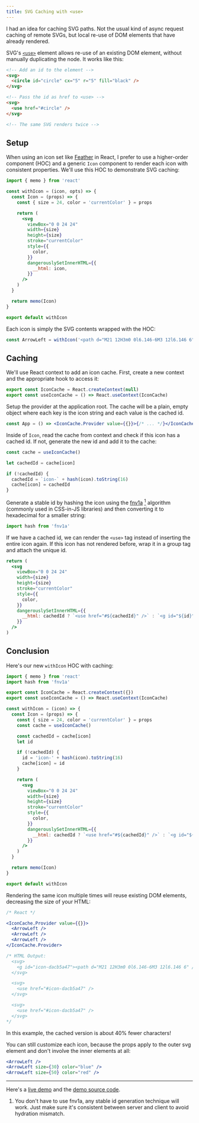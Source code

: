 ```yaml
---
title: SVG Caching with <use>
---
```


I had an idea for caching SVG paths. Not the usual kind of async request caching of remote SVGs, but local re-use of DOM elements that have already rendered.

SVG's [`<use>`](https://developer.mozilla.org/en-US/docs/Web/SVG/Element/use) element allows re-use of an existing DOM element, without manually duplicating the
node. It works like this:

```html
<!-- Add an id to the element -->
<svg>
  <circle id="circle" cx="5" r="5" fill="black" />
</svg>

<!-- Pass the id as href to <use> -->
<svg>
  <use href="#circle" />
</svg>

<!-- The same SVG renders twice -->
```

## Setup

When using an icon set like [Feather](https://feathericons.com/) in React, I prefer to use a higher-order component (HOC) and a generic `Icon` component to
render each icon with consistent properties. We'll use this HOC to demonstrate SVG caching:

```jsx
import { memo } from 'react'

const withIcon = (icon, opts) => {
  const Icon = (props) => {
    const { size = 24, color = 'currentColor' } = props

    return (
      <svg
        viewBox="0 0 24 24"
        width={size}
        height={size}
        stroke="currentColor"
        style={{
          color,
        }}
        dangerouslySetInnerHTML={{
          __html: icon,
        }}
      />
    )
  }

  return memo(Icon)
}

export default withIcon
```

Each icon is simply the SVG contents wrapped with the HOC:

```jsx
const ArrowLeft = withIcon('<path d="M21 12H3m0 0l6.146-6M3 12l6.146 6" />')
```

## Caching

We'll use React context to add an icon cache. First, create a new context and the appropriate hook to access it:

```jsx
export const IconCache = React.createContext(null)
export const useIconCache = () => React.useContext(IconCache)
```

Setup the provider at the application root. The cache will be a plain, empty object where each key is the icon string and each value is the cached id.

```jsx raw
const App = () => <IconCache.Provider value={{}}>{/* ... */}</IconCache.Provider>
```

Inside of `Icon`, read the cache from context and check if this icon has a cached id. If not, generate the new id and add it to the cache:

```jsx
const cache = useIconCache()

let cachedId = cache[icon]

if (!cachedId) {
  cachedId = `icon-` + hash(icon).toString(16)
  cache[icon] = cachedId
}
```

Generate a stable id by hashing the icon using the [fnv1a](https://en.wikipedia.org/wiki/Fowler%E2%80%93Noll%E2%80%93Vo_hash_function)
<a href="#footnote"><sup>1</sup></a> algorithm (commonly used in CSS-in-JS libraries) and then converting it to hexadecimal for a smaller string:

```jsx
import hash from 'fnv1a'
```

If we have a cached id, we can render the `<use>` tag instead of inserting the entire icon again. If this icon has not rendered before, wrap it in a group tag
and attach the unique id.

```jsx highlight=11-13
return (
  <svg
    viewBox="0 0 24 24"
    width={size}
    height={size}
    stroke="currentColor"
    style={{
      color,
    }}
    dangerouslySetInnerHTML={{
      __html: cachedId ? `<use href="#${cachedId}" />` : `<g id="${id}">${icon}</g>`,
    }}
  />
)
```

## Conclusion

Here's our new `withIcon` HOC with caching:

```jsx highlight=2,4-5,10,12,13,15-18,30-32
import { memo } from 'react'
import hash from 'fnv1a'

export const IconCache = React.createContext({})
export const useIconCache = () => React.useContext(IconCache)

const withIcon = (icon) => {
  const Icon = (props) => {
    const { size = 24, color = 'currentColor' } = props
    const cache = useIconCache()

    const cachedId = cache[icon]
    let id

    if (!cachedId) {
      id = 'icon-' + hash(icon).toString(16)
      cache[icon] = id
    }

    return (
      <svg
        viewBox="0 0 24 24"
        width={size}
        height={size}
        stroke="currentColor"
        style={{
          color,
        }}
        dangerouslySetInnerHTML={{
          __html: cachedId ? `<use href="#${cachedId}" />` : `<g id="${id}">${icon}</g>`,
        }}
      />
    )
  }

  return memo(Icon)
}

export default withIcon
```

Rendering the same icon multiple times will reuse existing DOM elements, decreasing the size of your HTML:

```jsx raw
/* React */

<IconCache.Provider value={{}}>
  <ArrowLeft />
  <ArrowLeft />
  <ArrowLeft />
</IconCache.Provider>

/* HTML Output:
  <svg>
    <g id="icon-dacb5a47"><path d="M21 12H3m0 0l6.146-6M3 12l6.146 6" /></g>
  </svg>

  <svg>
    <use href="#icon-dacb5a47" />
  </svg>

  <svg>
    <use href="#icon-dacb5a47" />
  </svg>
*/
```

In this example, the cached version is about 40% fewer characters!

You can still customize each icon, because the props apply to the outer svg element and don't involve the inner elements at all:

```jsx
<ArrowLeft />
<ArrowLeft size={30} color="blue" />
<ArrowLeft size={50} color="red" />
```

---

Here's a [live demo](https://svgcache.vercel.app) and the [demo source code](https://github.com/katsuki-yuri/svgcache).

<div id="footnote"></div>

1. You don't have to use fnv1a, any stable id generation technique will work. Just make sure it's consistent between server and client to avoid hydration
   mismatch.
